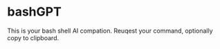 # bashGPT
This is your bash shell AI compation. Reuqest your command, optionally copy to clipboard.
